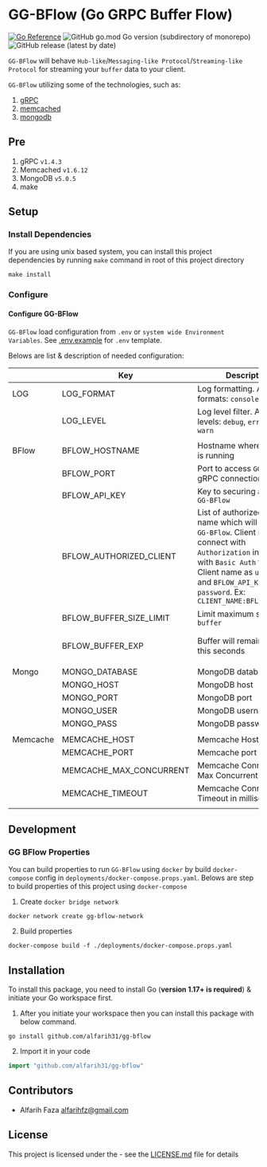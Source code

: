 # GG-BFlow (Go GRPC Buffer Flow)

[![Go Reference](https://pkg.go.dev/badge/github.com/alfarih31/gg-bflow.svg)](https://pkg.go.dev/github.com/alfarih31/gg-bflow)
![GitHub go.mod Go version (subdirectory of monorepo)](https://img.shields.io/github/go-mod/go-version/alfarih31/gg-bflow?style=flat-square)
![GitHub release (latest by date)](https://img.shields.io/github/v/release/alfarih31/gg-bflow?style=flat-square)

`GG-BFlow` will behave `Hub-like`/`Messaging-like Protocol`/`Streaming-like Protocol` for streaming your `buffer` data to your client.

`GG-BFlow` utilizing some of the technologies, such as:
1. [gRPC](https://grpc.io/)
2. [memcached](https://memcached.org/)
3. [mongodb](https://www.mongodb.com/)

## Pre
1. gRPC `v1.4.3`
2. Memcached `v1.6.12`
3. MongoDB `v5.0.5`
4. make

## Setup

### Install Dependencies

If you are using unix based system, you can install this project dependencies by running `make` command in root of this project directory

```shell
make install
```

### Configure

#### Configure GG-BFlow

`GG-BFlow` load configuration from `.env` or `system wide Environment Variables`. See [.env.example](.env.example) for `.env` template.

Belows are list & description of needed configuration:

|          | Key                     | Description                                                                                                                                                                                                                                    | Required | Remarks                                                        |
|----------|-------------------------|------------------------------------------------------------------------------------------------------------------------------------------------------------------------------------------------------------------------------------------------|----------|----------------------------------------------------------------|
| LOG      | LOG_FORMAT              | Log formatting. Available formats: `console`, `json`                                                                                                                                                                                           |          | String. Default `json`                                         |
|          | LOG_LEVEL               | Log level filter. Available levels: `debug`, `error`, `info`, `warn`                                                                                                                                                                           |          | String. Default `info`                                         |
|          |                         |                                                                                                                                                                                                                                                |          |                                                                |
| BFlow    | BFLOW_HOSTNAME          | Hostname where `GG-BFlow` is running                                                                                                                                                                                                           |          | String. Empty for localhost                                    |
|          | BFLOW_PORT              | Port to access `GG-BFlow` gRPC connection                                                                                                                                                                                                      |          | Number. Default `50051`                                        |
|          | BFLOW_API_KEY           | Key to securing access to `GG-BFlow`                                                                                                                                                                                                           | **✓**    | String                                                         |
|          | BFLOW_AUTHORIZED_CLIENT | List of authorized client name which will access `GG-BFlow`. Client need to connect with `Authorization`  in `metadata` with `Basic Auth` format. Client name as `username` and `BFLOW_API_KEY` as `password`. Ex: `CLIENT_NAME:BFLOW_API_KEY` | **✓**    | String Array (comma `,` separated). Example: `client1,client2` |
|          | BFLOW_BUFFER_SIZE_LIMIT | Limit maximum size of `buffer`                                                                                                                                                                                                                 | **✓**    | Number. Use `0` for no limit                                   |
|          | BFLOW_BUFFER_EXP        | Buffer will remain exist in this seconds                                                                                                                                                                                                       | **✓**    | Number. Use `0` for no expiration                              |
|          |                         |                                                                                                                                                                                                                                                |          |                                                                |
| Mongo    | MONGO_DATABASE          | MongoDB database name                                                                                                                                                                                                                          | **✓**    | String                                                         |
|          | MONGO_HOST              | MongoDB host                                                                                                                                                                                                                                   | **✓**    | String                                                         |
|          | MONGO_PORT              | MongoDB port                                                                                                                                                                                                                                   | **✓**    | Number                                                         |
|          | MONGO_USER              | MongoDB username                                                                                                                                                                                                                               | **✓**    | String                                                         |
|          | MONGO_PASS              | MongoDB password                                                                                                                                                                                                                               | **✓**    | String                                                         |
|          |                         |                                                                                                                                                                                                                                                |          |                                                                |
| Memcache | MEMCACHE_HOST           | Memcache Host                                                                                                                                                                                                                                  | **✓**    | String                                                         |
|          | MEMCACHE_PORT           | Memcache port                                                                                                                                                                                                                                  | **✓**    | Number                                                         |
|          | MEMCACHE_MAX_CONCURRENT | Memcache Connection Max Concurrent                                                                                                                                                                                                             |          | Number. Default `2`                                            |
|          | MEMCACHE_TIMEOUT        | Memcache Connection Timeout in milliseconds                                                                                                                                                                                                    |          | Number. Default `100ms`                                        |
|          |                         |                                                                                                                                                                                                                                                |          |                                                                |
## Development

### GG BFlow Properties

You can build properties to run `GG-BFlow` using `docker` by build `docker-compose` config in `deployments/docker-compose.props.yaml`. Belows are step to build properties of this project using `docker-compose`

1. Create `docker bridge network` 

```shell
docker network create gg-bflow-network
```

2. Build properties

```shell
docker-compose build -f ./deployments/docker-compose.props.yaml
```

## Installation

To install this package, you need to install Go (**version 1.17+ is required**) & initiate your Go workspace first.

1. After you initiate your workspace then you can install this package with below command.

```shell
go install github.com/alfarih31/gg-bflow
```

2. Import it in your code

```go
import "github.com/alfarih31/gg-bflow"
```

## Contributors ##

- Alfarih Faza <alfarihfz@gmail.com>

## License

This project is licensed under the - see the [LICENSE.md](LICENSE.md) file for details